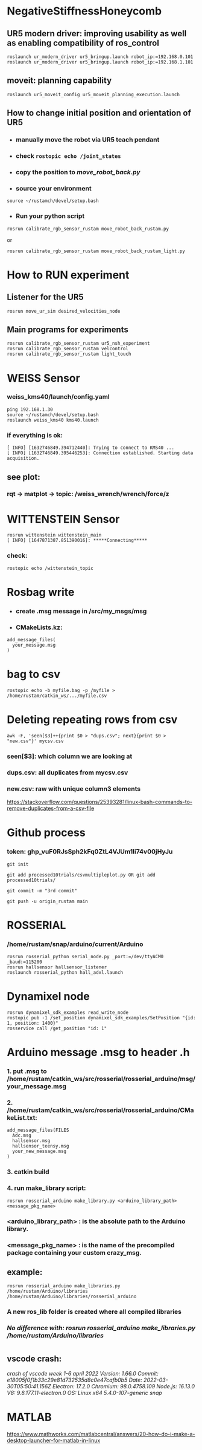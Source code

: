 # NegativeStiffnessHoneycomb
## UR5 modern driver: improving usability as well as enabling compatibility of ros_control
```
roslaunch ur_modern_driver ur5_bringup.launch robot_ip:=192.168.0.101
roslaunch ur_modern_driver ur5_bringup.launch robot_ip:=192.168.1.101
```
## moveit: planning capability
```
roslaunch ur5_moveit_config ur5_moveit_planning_execution.launch	 
```

## How to change initial position and orientation of UR5
* ### manually move the robot via UR5 teach pendant
* ### check `rostopic echo /joint_states` 
* ### copy the position to *move_robot_back.py*
* ### source your environment
```
source ~/rustamch/devel/setup.bash 
```
* ### Run your python script 
``` 
rosrun calibrate_rgb_sensor_rustam move_robot_back_rustam.py
```
or
```
rosrun calibrate_rgb_sensor_rustam move_robot_back_rustam_light.py
```
#
# How to RUN experiment

## Listener for the UR5
```
rosrun move_ur_sim desired_velocities_node
```
## Main programs for experiments
```
rosrun calibrate_rgb_sensor_rustam ur5_nsh_experiment
rosrun calibrate_rgb_sensor_rustam velcontrol
rosrun calibrate_rgb_sensor_rustam light_touch
```

#
# WEISS Sensor

### weiss_kms40/launch/config.yaml
```
ping 192.168.1.30
source ~/rustamch/devel/setup.bash
roslaunch weiss_kms40 kms40.launch
```
### if everything is ok:
```
[ INFO] [1632746849.394712440]: Trying to connect to KMS40 ...
[ INFO] [1632746849.395446253]: Connection established. Starting data acquisition.
```

## see plot:
### rqt -> matplot -> topic: /weiss_wrench/wrench/force/z


#
# WITTENSTEIN Sensor
```
rosrun wittenstein wittenstein_main 
[ INFO] [1647871387.851390016]: *****Connecting*****
```
### check: 
```
rostopic echo /wittenstein_topic
```



#
# Rosbag write
* ### create .msg message in /src/my_msgs/msg
* ### CMakeLists.kz: 
```
add_message_files(
  your_message.msg
)
```
#
# bag to csv
```
rostopic echo -b myfile.bag -p /myfile > /home/rustam/catkin_ws/.../myfile.csv
```

# Deleting repeating rows from csv
```
awk -F, 'seen[$3]++{print $0 > "dups.csv"; next}{print $0 > "new.csv"}' mycsv.csv
```
### seen[$3]: which column we are looking at
### dups.csv: all duplicates from mycsv.csv
### new.csv: raw with unique column3 elements
https://stackoverflow.com/questions/25393281/linux-bash-commands-to-remove-duplicates-from-a-csv-file

#
# Github process
### token: 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
``` 
git init

git add processed10trials/csvmultipleplot.py OR git add processed10trials/

git commit -m "3rd commit"

git push -u origin_rustam main
```


#
# ROSSERIAL
### /home/rustam/snap/arduino/current/Arduino
```
rosrun rosserial_python serial_node.py _port:=/dev/ttyACM0 _baud:=115200
rosrun hallsensor hallsensor_listener
roslaunch rosserial_python hall_adxl.launch
```
# Dynamixel node
```
rosrun dynamixel_sdk_examples read_write_node
rostopic pub -1 /set_position dynamixel_sdk_examples/SetPosition "{id: 1, position: 1400}"
rosservice call /get_position "id: 1"
```

#
# Arduino message .msg to header .h
### 1. put .msg to /home/rustam/catkin_ws/src/rosserial/rosserial_arduino/msg/your_message.msg
### 2. /home/rustam/catkin_ws/src/rosserial/rosserial_arduino/CMakeList.txt:
```
add_message_files(FILES
  Adc.msg
  hallsensor.msg
  hallsensor_teensy.msg
  your_new_message.msg
)
```
### 3. catkin build
### 4. run make_library script:
```
rosrun rosserial_arduino make_library.py <arduino_library_path> <message_pkg_name>
```
### <arduino_library_path> : is the absolute path to the Arduino library.
### <message_pkg_name> : is the name of the precompiled package containing your custom crazy_msg.

## example:
```
rosrun rosserial_arduino make_libraries.py /home/rustam/Arduino/libraries /home/rustam/Arduino/libraries/rosserial_arduino
```
### A new ros_lib folder is created where all compiled libraries
### *No difference with: rosrun rosserial_arduino make_libraries.py /home/rustam/Arduino/libraries*
#
## vscode crash:
*crash of vscode week 1-6 april 2022
Version: 1.66.0
Commit: e18005f0f1b33c29e81d732535d8c0e47cafb0b5
Date: 2022-03-30T05:50:41.156Z
Electron: 17.2.0
Chromium: 98.0.4758.109
Node.js: 16.13.0
V8: 9.8.177.11-electron.0
OS: Linux x64 5.4.0-107-generic snap*


#
# MATLAB
 
https://www.mathworks.com/matlabcentral/answers/20-how-do-i-make-a-desktop-launcher-for-matlab-in-linux
